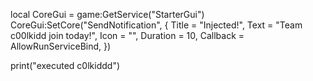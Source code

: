 local CoreGui = game:GetService("StarterGui")
CoreGui:SetCore("SendNotification", {
    Title = "Injected!",
    Text = "Team c00lkidd join today!",
    Icon = "",
    Duration = 10,
    Callback = AllowRunServiceBind,
})

print("executed c0lkiddd")
